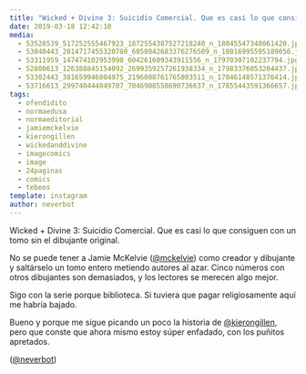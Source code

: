```yaml
---
title: "Wicked + Divine 3: Suicidio Comercial. Que es casi lo que consiguen con un tomo sin el dibujante original"
date: 2019-03-18 12:42:10
media: 
  - 53528539_517252555467923_1872554387527218240_n_18045547348061420.jpg
  - 53040443_2014717455320780_6058042683376276509_n_18016995595189056.jpg
  - 53311959_147474102953998_604261609343911556_n_17970307102237794.jpg
  - 52800613_126388845154092_2699359257261938334_n_17983376053204437.jpg
  - 53302443_381659946004975_2196008761765803511_n_17846148571376414.jpg
  - 53716613_299740444049707_7046908558690736637_n_17855443591366657.jpg
tags: 
  - ofendidito
  - normaedusa
  - normaeditorial
  - jamiemckelvie
  - kierongillen
  - wickedanddivine
  - imagecomics
  - image
  - 24paginas
  - comics
  - tebeos
template: instagram
author: neverbot
---
```


Wicked + Divine 3: Suicidio Comercial. Que es casi lo que consiguen con un tomo sin el dibujante original.


No se puede tener a Jamie McKelvie ([@mckelvie](https://instagram.com/mckelvie)) como creador y dibujante y saltárselo un tomo entero metiendo autores al azar. Cinco números con otros dibujantes son demasiados, y los lectores se merecen algo mejor.


Sigo con la serie porque biblioteca. Si tuviera que pagar religiosamente aquí me habría bajado.


Bueno y porque me sigue picando un poco la historia de [@kierongillen](https://instagram.com/kierongillen), pero que conste que ahora mismo estoy súper enfadado, con los puñitos apretados.


([@neverbot](https://instagram.com/neverbot))



